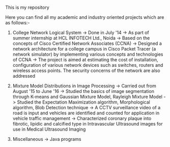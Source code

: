 This is my repository

Here you can find all my academic and industry oriented projects which are as follows:-

1. College Network Logical System
-> Done in July '14
-> As part of summer internship at HCL INFOTECH Ltd., Noida 
-> Based on the concepts of Cisco Certified Network Associates (CCNA) 
-> Designed a network architecture for a college campus in Cisco Packet Tracer (a   network simulator) by implementing    various concepts and technologies of CCNA
-> The project is aimed at estimating the cost of installation, configuration of various network devices such as switches,    routers and wireless access points. The security concerns of the network are also addressed

2. Mixture Model Distributions in Image Processing
-> Carried out from August '15 to June '16
-> Studied the basics of image segmentation through K-means and Gaussian Mixture Model, Rayleigh Mixture Model
-> Studied the Expectation Maximization algorithm, Morphological algorithm, Blob Detection technique
-> A CCTV surveillance video of a road is input and vehicles are identified and counted for application in vehicle traffic    management
-> Characterized coronary plaque into fibrotic, lipidic and calcified type in Intravascular Ultrasound images for use in    Medical Ultrasound Imaging

3. Miscellaneous 
-> Java programs

